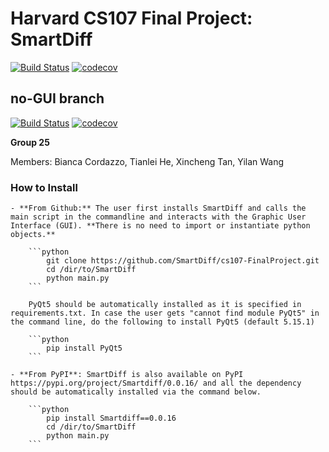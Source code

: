 # Harvard CS107 Final Project: SmartDiff

[![Build Status](https://travis-ci.com/SmartDiff/cs107-FinalProject.svg?branch=master)](https://travis-ci.com/SmartDiff/cs107-FinalProject)
[![codecov](https://codecov.io/gh/SmartDiff/cs107-FinalProject/branch/master/graph/badge.svg?token=9IKFVF8E1T)](https://codecov.io/gh/SmartDiff/cs107-FinalProject)

## no-GUI branch
[![Build Status](https://travis-ci.com/SmartDiff/cs107-FinalProject.svg?branch=no-GUI)](https://travis-ci.com/SmartDiff/cs107-FinalProject)
[![codecov](https://codecov.io/gh/SmartDiff/cs107-FinalProject/branch/no-GUI/graph/badge.svg?token=9IKFVF8E1T)](https://codecov.io/gh/SmartDiff/cs107-FinalProject)

**Group 25**

Members: Bianca Cordazzo, Tianlei He, Xincheng Tan, Yilan Wang

### How to Install 

    - **From Github:** The user first installs SmartDiff and calls the main script in the commandline and interacts with the Graphic User Interface (GUI). **There is no need to import or instantiate python objects.**
    
        ```python
            git clone https://github.com/SmartDiff/cs107-FinalProject.git
            cd /dir/to/SmartDiff
            python main.py
        ```
        
        PyQt5 should be automatically installed as it is specified in requirements.txt. In case the user gets "cannot find module PyQt5" in the command line, do the following to install PyQt5 (default 5.15.1)

        ```python
            pip install PyQt5
        ```

    - **From PyPI**: SmartDiff is also available on PyPI https://pypi.org/project/Smartdiff/0.0.16/ and all the dependency should be automatically installed via the command below.

        ```python
            pip install Smartdiff==0.0.16
            cd /dir/to/SmartDiff
            python main.py
        ```
